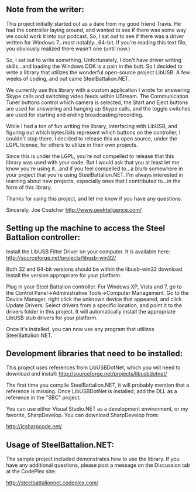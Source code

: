 Note from the writer:
----------------------

This project initially started out as a dare from my good friend Travis.  He had the controller laying around, and wanted to see if there was some way we could work it into our podcast.  So, I sat out to see if there was a driver written for Windows 7...most notably...64-bit.  If you're reading this text file, you obviously realized there wasn't one (until now.)

So, I sat out to write something.  Unfortunately, I don't have driver writing skills...and loading the Windows DDK is a pain in the butt.  So I decided to write a library that utilizes the wonderful open-source project LibUSB.  A few weeks of coding, and out came SteelBattalion.NET.

We currently use this library with a custom application I wrote for answering Skype calls and switching video feeds within UStream.  The Communication Tuner buttons control which camera is selected, the Start and Eject buttons are used for answering and hanging up Skype calls, and the toggle switches are used for starting and ending broadcasting/recording.

While I had a ton of fun writing the library, interfacing with LibUSB, and figuring out which bytes/bits represent which buttons on the controller, I couldn't stop there.  I decided to release this as open source, under the LGPL license, for others to utilize in their own projects.

Since this is under the LGPL, you're not compelled to release that this library was used with your code.  But I would ask that you at least let me know you're using it...and if you feel compelled to...a blurb somewhere in your project that you're using SteelBattalion.NET.  I'm always interested in learning about new projects, especially ones that I contributed to...in the form of this library.

Thanks for using this project, and let me know if you have any questions.

Sincerely,
Joe Coutcher
http://www.geekteligence.com/



Setting up the machine to access the Steel Battalion controller:
-------------------------------------------------------------------

Install the LibUSB Filter Driver on your computer.  It is available here:
http://sourceforge.net/projects/libusb-win32/

Both 32 and 64-bit versions should be within the libusb-win32 download.  Install the version appropriate for your platform.

Plug in your Steel Battalion controller.  For Windows XP, Vista and 7, go to the Control Panel->Administrative Tools->Computer Management.  Go to the Device Manager, right click the unknown device that appeared, and click Update Drivers.  Select drivers from a specific location, and point it to the drivers folder in this project.  It will automatically install the appropriate LibUSB stub drivers for your platform.

Once it's installed, you can now use any program that utilizes SteelBattalion.NET.


Development libraries that need to be installed:
--------------------------------------------------

This project uses references from LibUSBDotNet, which you will need to download and install:
http://sourceforge.net/projects/libusbdotnet/

The first time you compile SteelBattalion.NET, it will probably mention that a reference is missing.  Once LibUSBDotNet is installed, add the DLL as a reference in the "SBC" project.

You can use either Visual Studio.NET as a development environment, or my favorite, SharpDevelop.  You can download SharpDevelop from:

http://icsharpcode.net/


Usage of SteelBattalion.NET:
-----------------------------

The sample project included demonstrates how to use the library.  If you have any additional questions, please post a message on the Discussion tab at the CodePlex site:

http://steelbattalionnet.codeplex.com/
